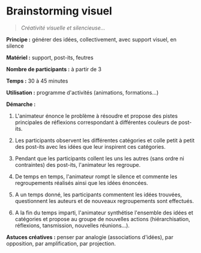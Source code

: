 # Brainstorming visuel

> *Créativité visuelle et silencieuse...*

**Principe :** générer des idées, collectivement, avec support visuel, en silence

**Matériel :** support, post-its, feutres

**Nombre de participants :** à partir de 3

**Temps :** 30 à 45 minutes

**Utilisation :** programme d'activités (animations, formations...)

**Démarche :**

1. L'animateur énonce le problème à résoudre et propose des pistes principales de réflexions correspondant à différentes couleurs de post-its.

2. Les participants observent les différentes catégories et colle petit à petit des post-its avec les idées que leur inspirent ces catégories.

3. Pendant que les participants collent les uns les autres (sans ordre ni contraintes) des post-its, l'animateur les regroupe.

4. De temps en temps, l'animateur rompt le silence et commente les regroupements réalisés ainsi que les idées énoncées.

5. A un temps donné, les participants commentent les idées trouvées, questionnent les auteurs et de nouveaux regroupements sont effectués.

6. A la fin du temps imparti, l'animateur synthétise l'ensemble des idées et catégories et propose au groupe de nouvelles actions (hiérarchisation, réflexions, tansmission, nouvelles réunions...).

**Astuces créatives :** penser par analogie (associations d'idées), par opposition, par amplification, par projection.

